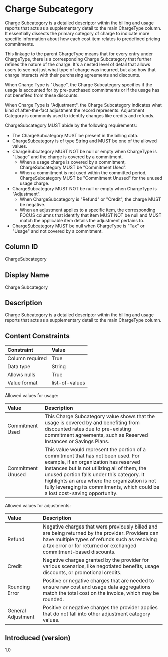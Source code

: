 # Charge Subcategory

Charge Subcategory is a detailed descriptor within the billing and usage reports that acts as a supplementary detail to the main ChargeType column. It essentially dissects the primary category of charge to indicate more specific information about how each cost item relates to predefined pricing commitments.

This linkage to the parent ChargeType means that for every entry under ChargeType, there is a corresponding Charge Subcategory that further refines the nature of the charge. It's a nested level of detail that allows users to see not just what type of charge was incurred, but also how that charge interacts with their purchasing agreements and discounts.

When Charge Type is "Usage", the Charge Subcategory specifies if the usage is accounted for by pre-purchased commitments or if the usage has not benefited from these discounts.

When Charge Type is "Adjustment", the Charge Subcategory indicates what kind of after-the-fact adjustment the record represents. Adjustment Category is commonly used to identify changes like credits and refunds.

ChargeSubcategory MUST abide by the following requirements:

- The ChargeSubcategory MUST be present in the billing data.
- ChargeSubcategory is of type String and MUST be one of the allowed values.
- ChargeSubcategory MUST NOT be null or empty when ChargeType is "Usage" and the charge is covered by a commitment.
  - When a usage charge is covered by a commitment, ChargeSubcategory MUST be "Commitment Used".
  - When a commitment is not used within the committed period, ChargeSubcategory MUST be "Commitment Unused" for the unused usage charge.
- ChargeSubcategory MUST NOT be null or empty when ChargeType is "Adjustment".
  - When ChargeSubcategory is "Refund" or "Credit", the charge MUST be negative.
  - When an adjustment applies to a specific item, the corresponding FOCUS columns that identify that item MUST NOT be null and MUST match the applicable item details the adjustment pertains to.
- ChargeSubcategory MUST be null when ChargeType is "Tax" or "Usage" and not covered by a commitment.

## Column ID

ChargeSubcategory

## Display Name

Charge Subcategory

## Description

Charge Subcategory is a detailed descriptor within the billing and usage reports that acts as a supplementary detail to the main ChargeType column.

## Content Constraints

| Constraint      | Value          |
| :-------------- | :------------- |
| Column required | True           |
| Data type       | String         |
| Allows nulls    | True           |
| Value format    | list-of-values |

Allowed values for usage:

| Value             | Description                                                                                                                                                                                                                                                                                                                                                |
| :---------------- | :--------------------------------------------------------------------------------------------------------------------------------------------------------------------------------------------------------------------------------------------------------------------------------------------------------------------------------------------------------- |
| Commitment Used   | This Charge Subcategory value shows that the usage is covered by and benefiting from discounted rates due to pre-existing commitment agreements, such as Reserved Instances or Savings Plans.                                                                                                                                                              |
| Commitment Unused | This value would represent the portion of a commitment that has not been used. For example, if an organization has reserved instances but is not utilizing all of them, the unused portion falls under this category. It highlights an area where the organization is not fully leveraging its commitments, which could be a lost cost-saving opportunity. |

Allowed values for adjustments:

| Value              | Description                                                                                                                                                                                                              |
| :----------------- | :----------------------------------------------------------------------------------------------------------------------------------------------------------------------------------------------------------------------- |
| Refund             | Negative charges that were previously billed and are being returned by the provider. Providers can have multiple types of refunds such as resolving a tax error or for returned or exchanged commitment-based discounts. |
| Credit             | Negative charges granted by the provider for various scenarios, like negotiated benefits, usage discounts, or promotional credits.                                                                                       |
| Rounding Error     | Positive or negative charges that are needed to ensure raw cost and usage data aggregations match the total cost on the invoice, which may be rounded.                                                                   |
| General Adjustment | Positive or negative charges the provider applies that do not fall into other adjustment category values.                                                                                                                |

## Introduced (version)

1.0
